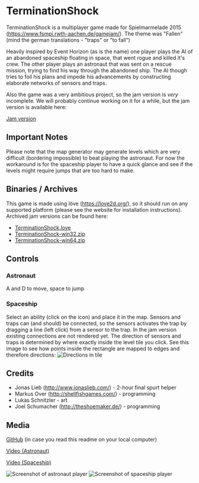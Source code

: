 # TerminationShock
TerminationShock is a multiplayer game made for Spielmarmelade 2015 (https://www.fsmpi.rwth-aachen.de/gamejam/). The theme was "Fallen" (mind the german translations - "traps" or "to fall")

Heavily inspired by Event Horizon (as is the name) one player plays the AI of an abandoned spaceship floating in space, that went rogue and killed it's crew.
The other player plays an astronaut that was sent on a rescue mission, trying to find his way through the abandoned ship. The AI though tries to foil his plans and impede his advancements by constructing elaborate networks of sensors and traps.

Also the game was a very ambitious project, so the jam version is *very* incomplete. We will probably continue working on it for a while, but the jam version is available here:

[Jam version](https://github.com/pfirsich/TerminationShock/releases/tag/v0.2-jamversion)

## Important Notes
Please note that the map generator may generate levels which are very difficult (bordering impossible) to beat playing the astronaut. For now the workaround is for the spaceship player to have a quick glance and see if the levels might require jumps that are too hard to make.

## Binaries / Archives
This game is made using löve (https://love2d.org/), so it should run on any supported platform (please see the website for installation instructions).
Archived jam versions can be found here:
* [TerminationShock.love](https://dl.dropboxusercontent.com/u/9961608/TerminationShock/Jam%20version/TerminationShock.love)
* [TerminationShock-win32.zip](https://dl.dropboxusercontent.com/u/9961608/TerminationShock/Jam%20version/TerminationShock-win32.zip)
* [TerminationShock-win64.zip](https://dl.dropboxusercontent.com/u/9961608/TerminationShock/Jam%20version/TerminationShock-win64.zip)

## Controls
### Astronaut
A and D to move, space to jump
### Spaceship
Select an ability (click on the icon) and place it in the map. Sensors and traps can (and should) be connected, so the sensors activates the trap by dragging a line (left click) from a sensor to the trap. In the jam version existing connections are not rendered yet. The direction of sensors and traps is determined by where exactly inside the level tile you click. See this image to see how points inside the rectangle are mapped to edges and therefore directions:
![Directions in tile](https://raw.githubusercontent.com/pfirsich/TerminationShock/master/media/dirding.png)

## Credits
* Jonas Lieb (http://www.jonaslieb.com/) - 2-hour final spurt helper
* Markus Over (http://shellfishgames.com/) - programming
* Lukas Schnitzler - art
* Joel Schumacher (http://theshoemaker.de/) - programming

## Media
[GitHub](https://github.com/pfirsich/TerminationShock) (in case you read this readme on your local computer)

[Video (Astronaut)](https://youtu.be/9zE_9D_5DmA)

[Video (Spaceship)](https://youtu.be/o6lwj3CFpO0)

![Screenshot of astronaut player](https://raw.githubusercontent.com/pfirsich/TerminationShock/master/media/termshock_astro.png)
![Screenshot of spaceship player](https://raw.githubusercontent.com/pfirsich/TerminationShock/master/media/termshock_ship.png)
